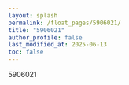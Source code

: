 ```yaml
---
layout: splash
permalink: /float_pages/5906021/
title: "5906021"
author_profile: false
last_modified_at: 2025-06-13
toc: false
---
```

 
5906021
